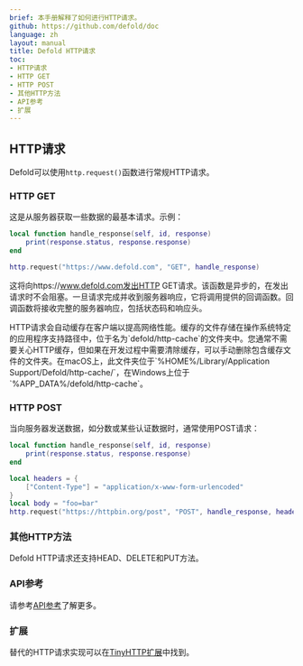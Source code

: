 ```yaml
---
brief: 本手册解释了如何进行HTTP请求。
github: https://github.com/defold/doc
language: zh
layout: manual
title: Defold HTTP请求
toc:
- HTTP请求
- HTTP GET
- HTTP POST
- 其他HTTP方法
- API参考
- 扩展
---
```


## HTTP请求

Defold可以使用`http.request()`函数进行常规HTTP请求。

### HTTP GET

这是从服务器获取一些数据的最基本请求。示例：

```Lua
local function handle_response(self, id, response)
	print(response.status, response.response)
end

http.request("https://www.defold.com", "GET", handle_response)
```

这将向https://www.defold.com发出HTTP GET请求。该函数是异步的，在发出请求时不会阻塞。一旦请求完成并收到服务器响应，它将调用提供的回调函数。回调函数将接收完整的服务器响应，包括状态码和响应头。

<div class='sidenote' markdown='1'>
HTTP请求会自动缓存在客户端以提高网络性能。缓存的文件存储在操作系统特定的应用程序支持路径中，位于名为`defold/http-cache`的文件夹中。您通常不需要关心HTTP缓存，但如果在开发过程中需要清除缓存，可以手动删除包含缓存文件的文件夹。在macOS上，此文件夹位于`%HOME%/Library/Application Support/Defold/http-cache/`，在Windows上位于`%APP_DATA%/defold/http-cache`。
</div>

### HTTP POST

当向服务器发送数据，如分数或某些认证数据时，通常使用POST请求：

```Lua
local function handle_response(self, id, response)
	print(response.status, response.response)
end

local headers = {
	["Content-Type"] = "application/x-www-form-urlencoded"
}
local body = "foo=bar"
http.request("https://httpbin.org/post", "POST", handle_response, headers, body)
```

### 其他HTTP方法

Defold HTTP请求还支持HEAD、DELETE和PUT方法。

### API参考

请参考[API参考](/ref/http/)了解更多。

### 扩展

替代的HTTP请求实现可以在[TinyHTTP扩展](https://defold.com/assets/tinyhttp/)中找到。